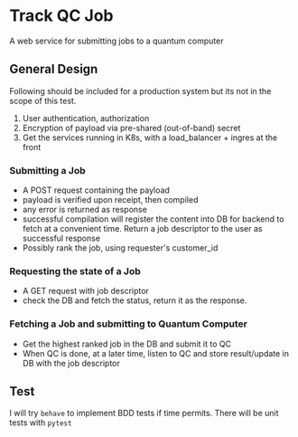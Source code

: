 # Track QC Job
A web service for submitting jobs to a quantum computer

## General Design
Following should be included for a production system but its not in the scope of this test.

1. User authentication, authorization
2. Encryption of payload via pre-shared (out-of-band) secret
3. Get the services running in K8s, with a load_balancer + ingres at the front

### Submitting a Job
* A POST request containing the payload
* payload is verified upon receipt, then compiled
* any error is returned as response
* successful compilation will register the content into DB for backend to fetch at a convenient time. Return a job descriptor to the user as successful response
* Possibly rank the job, using requester's customer_id


### Requesting the state of a Job
* A GET request with job descriptor
* check the DB and fetch the status, return it as the response.

### Fetching a Job and submitting to Quantum Computer
* Get the highest ranked job in the DB and submit it to QC
* When QC is done, at a later time, listen to QC and store result/update in DB with the job descriptor

## Test
I will try `behave` to implement BDD tests if time permits.
There will be unit tests with `pytest`


